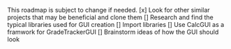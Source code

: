 This roadmap is subject to change if needed.
[x] Look for other similar projects that may be beneficial and clone them
[] Research and find the typical libraries used for GUI creation
[] Import libraries
[] Use CalcGUI as a framwork for GradeTrackerGUI
[] Brainstorm ideas of how the GUI should look
